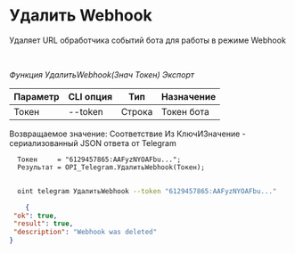 ﻿---
sidebar_position: 4
---

# Удалить Webhook
 Удаляет URL обработчика событий бота для работы в режиме Webhook




<br/>


*Функция УдалитьWebhook(Знач Токен) Экспорт*

  | Параметр | CLI опция | Тип | Назначение |
  |-|-|-|-|
  | Токен | --token | Строка | Токен бота |

  
  Возвращаемое значение:   Соответствие Из КлючИЗначение - сериализованный JSON ответа от Telegram


```bsl title="Пример кода"
  Токен     = "6129457865:AAFyzNYOAFbu...";
  Результат = OPI_Telegram.УдалитьWebhook(Токен);
```
	


```sh title="Пример команды CLI"
    
  oint telegram УдалитьWebhook --token "6129457865:AAFyzNYOAFbu..."

```

```json title="Результат"
    {
 "ok": true,
 "result": true,
 "description": "Webhook was deleted"
}
```
